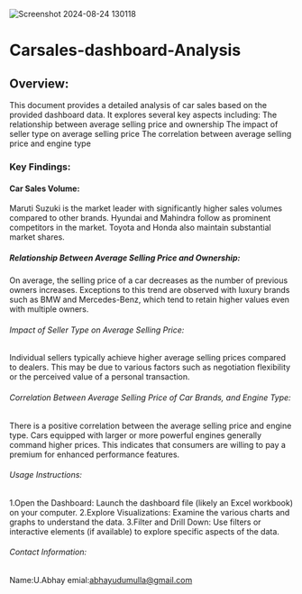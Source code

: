 ![Screenshot 2024-08-24 130118](https://github.com/user-attachments/assets/77f9cbf6-0282-4c8d-a04d-f397bd4ede38)
# Carsales-dashboard-Analysis
## Overview:
This document provides a detailed analysis of car sales based on the provided dashboard data. It explores several key aspects including:
The relationship between average selling price and ownership
The impact of seller type on average selling price
The correlation between average selling price and engine type
### Key Findings:
#### Car Sales Volume:
Maruti Suzuki is the market leader with significantly higher sales volumes compared to other brands.
Hyundai and Mahindra follow as prominent competitors in the market.
Toyota and Honda also maintain substantial market shares.

##### Relationship Between Average Selling Price and Ownership:
On average, the selling price of a car decreases as the number of previous owners increases.
Exceptions to this trend are observed with luxury brands such as BMW and Mercedes-Benz, which tend to retain higher values even with multiple owners.
###### Impact of Seller Type on Average Selling Price:
Individual sellers typically achieve higher average selling prices compared to dealers.
This may be due to various factors such as negotiation flexibility or the perceived value of a personal transaction.
###### Correlation Between Average Selling Price of Car Brands, and Engine Type:
There is a positive correlation between the average selling price and engine type.
Cars equipped with larger or more powerful engines generally command higher prices.
This indicates that consumers are willing to pay a premium for enhanced performance features.
###### Usage Instructions:
1.Open the Dashboard: Launch the dashboard file (likely an Excel workbook) on your computer.
2.Explore Visualizations: Examine the various charts and graphs to understand the data.
3.Filter and Drill Down: Use filters or interactive elements (if available) to explore specific aspects of the data.
###### Contact Information:
Name:U.Abhay
emial:abhayudumulla@gmail.com
